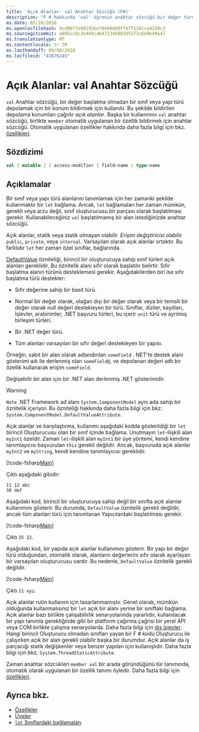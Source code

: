 ```yaml
---
title: 'Açık Alanlar: val Anahtar Sözcüğü (F#)'
description: "F # hakkında 'val' öğrenin anahtar sözcüğü bir değer türü başlatma olmadan bir sınıf veya yapı türü depolamak için bir konum bildirmek için kullanılır."
ms.date: 05/16/2016
ms.openlocfilehash: 9cd06f7e90192be79490dd0ff67f118cce4339c3
ms.sourcegitcommit: a885cc8c3e444ca6471348893d5373c6e9e49a47
ms.translationtype: MT
ms.contentlocale: tr-TR
ms.lasthandoff: 09/06/2018
ms.locfileid: "43876245"
---
```

# <a name="explicit-fields-the-val-keyword"></a>Açık Alanlar: val Anahtar Sözcüğü

`val` Anahtar sözcüğü, bir değer başlatma olmadan bir sınıf veya yapı türü depolamak için bir konum bildirmek için kullanılır. Bu şekilde bildirilen depolama konumları çağrılır *açık alanlar*. Başka bir kullanımını `val` anahtar sözcüğü, birlikte `member` otomatik uygulanan bir özellik bildirmek için anahtar sözcüğü. Otomatik uygulanan özellikler hakkında daha fazla bilgi için bkz. [özellikleri](properties.md).

## <a name="syntax"></a>Sözdizimi

```fsharp
val [ mutable ] [ access-modifier ] field-name : type-name
```

## <a name="remarks"></a>Açıklamalar

Bir sınıf veya yapı türü alanlarını tanımlamak için her zamanki şekilde kullanmaktır bir `let` bağlama. Ancak, `let` bağlamaları her zaman mümkün, gerekli veya arzu değil, sınıf oluşturucusu bir parçası olarak başlatılması gerekir. Kullanabileceğiniz `val` başlatılmamış bir alan istediğinizde anahtar sözcüğü.

Açık alanlar, statik veya statik olmayan olabilir. *Erişim değiştiricisi* olabilir `public`, `private`, veya `internal`. Varsayılan olarak açık alanlar ortaktır. Bu farklıdır `let` her zaman özel sınıflar, bağlarında.

[DefaultValue](https://msdn.microsoft.com/library/a3a3307b-8c05-441e-b109-245511614d58) özniteliği, birincil bir oluşturucuya sahip sınıf türleri açık alanları gereklidir. Bu öznitelik alanı sıfır olarak başlatılır belirtir. Sıfır başlatma alanın türünü desteklemesi gerekir. Aşağıdakilerden biri ise sıfır başlatma türü destekler:

- Sıfır değerine sahip bir basit türü.

- Normal bir değer olarak, olağan dışı bir değer olarak veya bir temsili bir değer olarak null değeri destekleyen bir türü. Sınıflar, diziler, kayıtları, İşlevler, arabirimler, .NET başvuru türleri, bu içerir `unit` türü ve ayrılmış birleşim türleri.

- Bir .NET değer türü.

- Tüm alanları varsayılan bir sıfır değeri destekleyen bir yapısı.

Örneğin, sabit bir alan olarak adlandırılan `someField` . NET'te destek alanı gösterimi adı ile derlenmiş olan `someField@`, ve depolanan değeri adlı bir özellik kullanarak erişim `someField`.

Değişebilir bir alan için bir .NET alan derlenmiş .NET gösterimidir.

>[!WARNING]
`Note` .NET Framework ad alanı `System.ComponentModel` aynı ada sahip bir öznitelik içeriyor. Bu özniteliği hakkında daha fazla bilgi için bkz: `System.ComponentModel.DefaultValueAttribute`.

Açık alanlar ve karşılaştırma, kullanımı aşağıdaki kodda gösterildiği bir `let` birincil Oluşturucusu olan bir sınıf içinde bağlama. Unutmayın `let`-ilişkili alan `myInt1` özeldir. Zaman `let`-ilişkili alan `myInt1` bir üye yöntemi, kendi kendine tanımlayıcısı başvurulan `this` gerekli değildir. Ancak, başvuruda açık alanlar `myInt2` ve `myString`, kendi kendine tanımlayıcısı gereklidir.

[!code-fsharp[Main](../../../../samples/snippets/fsharp/lang-ref-2/snippet6701.fs)]

Çıktı aşağıdaki gibidir:

```
11 12 abc
30 def
```

Aşağıdaki kod, birincil bir oluşturucuya sahip değil bir sınıfta açık alanlar kullanımını gösterir. Bu durumda, `DefaultValue` öznitelik gerekli değildir, ancak tüm alanları türü için tanımlanan Yapıcılardaki başlatılması gerekir.

[!code-fsharp[Main](../../../../samples/snippets/fsharp/lang-ref-2/snippet6702.fs)]

Çıktı `35 22`.

Aşağıdaki kod, bir yapıda açık alanlar kullanımını gösterir. Bir yapı bir değer türü olduğundan, otomatik olarak, alanların değerlerini sıfır olarak ayarlayan bir varsayılan oluşturucusu vardır. Bu nedenle, `DefaultValue` öznitelik gerekli değildir.

[!code-fsharp[Main](../../../../samples/snippets/fsharp/lang-ref-2/snippet6703.fs)]

Çıktı `11 xyz`.

Açık alanlar rutin kullanım için tasarlanmamıştır. Genel olarak, mümkün olduğunda kullanmalısınız bir `let` açık bir alanı yerine bir sınıftaki bağlama. Açık alanlar bazı birlikte çalışabilirlik senaryolarında yararlıdır, kullanılacak bir yapı tanımla gerektiğinde gibi bir platform çağırma çağrısı bir yerel API veya COM birlikte çalışma senaryolarda. Daha fazla bilgi için [dış işlevler](../functions/external-functions.md). Hangi birincil Oluşturucu olmadan sınıfları yayan bir F # kodu Oluşturucu ile çalışırken açık bir alan gerekli olabilir başka bir durumdur. Açık alanlar da iş parçacığı statik değişkenler veya benzer yapıları için kullanışlıdır. Daha fazla bilgi için bkz. `System.ThreadStaticAttribute`.

Zaman anahtar sözcükleri `member val` bir arada göründüğünü tür tanımında, otomatik olarak uygulanan bir özellik tanımı öyledir. Daha fazla bilgi için [özellikleri](properties.md).

## <a name="see-also"></a>Ayrıca bkz.

- [Özellikler](properties.md)
- [Üyeler](index.md)
- [`let` Sınıflardaki bağlamaları](let-bindings-in-classes.md)
